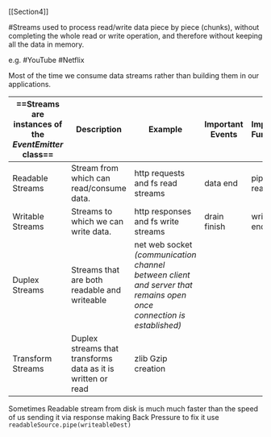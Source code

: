 [[Section4]]

#Streams used to process read/write data piece by piece (chunks), without completing the whole read or write operation, and therefore without keeping all the data in memory. 

e.g. #YouTube #Netflix

Most of the time we consume data streams rather than building them in our applications.



| ==Streams are instances of the *EventEmitter* class== | Description                                                   | Example                                                                                                             | Important Events | Important Funcitons |
| ----------------------------------------------------- | ------------------------------------------------------------- | ------------------------------------------------------------------------------------------------------------------- | ---------------- | ------------------- |
| Readable Streams                                      | Stream from which can read/consume data.                      | http requests and fs read streams                                                                                   | data end         | pipe() read()       |
| Writable Streams                                      | Streams to which we can write data.                           | http responses and fs write streams                                                                                 | drain finish     | write() end()       |
| Duplex Streams                                        | Streams that are both readable and writeable                  | net web socket *(communication channel between client and server that remains open once connection is established)* |                  |                     |
| Transform Streams                                     | Duplex streams that transforms data as it  is written or read | zlib Gzip creation                                                                                                  |                  |                     |

Sometimes Readable stream from disk is much much faster than the speed of us sending it via response making Back Pressure to fix it use `readableSource.pipe(writeableDest)`
